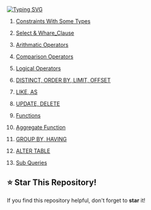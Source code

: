 [![Typing SVG](https://readme-typing-svg.demolab.com?font=VT323&weight=900&size=35&pause=1000&color=A8F7F1&width=435&lines=Hi+Programmers+%F0%9F%91%8B%F0%9F%8F%BC%F0%9F%91%8B%F0%9F%8F%BC)](https://git.io/typing-svg)


1. [Constraints With Some Types](https://github.com/Farhan0140/_SQL/blob/main/From%20Phitron/Constraints.sql)

2. [Select & Whare_Clause](https://github.com/Farhan0140/_SQL/blob/main/From%20Apna%20College/3_Select%20%26%20Whare_Clause.sql)

3. [Arithmatic Operators](https://github.com/Farhan0140/_SQL/blob/main/From%20Phitron/Arithmatic%20Operators.sql)

4. [Comparison Operators](https://github.com/Farhan0140/_SQL/blob/main/From%20Phitron/Comparison%20Operators.SQL)

5. [Logical Operators](https://github.com/Farhan0140/_SQL/blob/main/From%20Apna%20College/4_Operators.sql)

6. [DISTINCT, ORDER BY, LIMIT, OFFSET](https://github.com/Farhan0140/_SQL/blob/main/From%20Phitron/DISTINCT%2C%20ORDER%20BY%2C%20LIMIT%2C%20OFFSET.sql)

7. [LIKE, AS](https://github.com/Farhan0140/_SQL/blob/main/From%20Phitron/LIKE%2C%20AS.sql)

8. [UPDATE, DELETE](https://github.com/Farhan0140/_SQL/blob/main/From%20Apna%20College/9_Table_Related_Queries.sql)

9. [Functions](https://github.com/Farhan0140/_SQL/blob/main/From%20Phitron/Functions.sql)

10. [Aggregate Function](https://github.com/Farhan0140/_SQL/blob/main/From%20Apna%20College/7_Aggregate_Function.sql)

11. [GROUP BY, HAVING](https://github.com/Farhan0140/_SQL/blob/main/From%20Phitron/GROUP%20BY%2C%20HAVING.sql)

12. [ALTER TABLE](https://github.com/Farhan0140/_SQL/blob/main/From%20Apna%20College/9_Table_Related_Queries(2).sql)

13. [Sub Queries](https://github.com/Farhan0140/_SQL/blob/main/From%20Apna%20College/14_Sub_Queries.sql)







## ⭐ **Star This Repository!**
If you find this repository helpful, don't forget to **star** it!